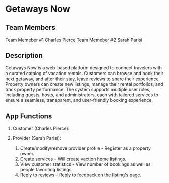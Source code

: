 # Getaways Now

## Team Members

Team Memeber #1 Charles Pierce
Team Memeber #2 Sarah Parisi

## Description
Getaways Now is a web-based platform designed to connect travelers with a curated catalog of vacation rentals. 
Customers can browse and book their next getaway, and after their stay, leave reviews to share their experience. 
Property owners can create new listings, manage their rental portfolios, and track property performance. 
The system supports multiple user roles, including guests, hosts, and administrators, each with tailored services 
to ensure a seamless, transparent, and user-friendly booking experience.

## App Functions

1. Customer (Charles Pierce):
    
2. Provider (Sarah Parisi):
    1. Create/modify/remove provider profile - Register as a property owner.
    2. Create services - Will create vaction home listings.
    3. View customer statistics -  View number of bookings as well as people favoriting listings.
    4. Reply to reviews - Reply to feedback on the listing's page.